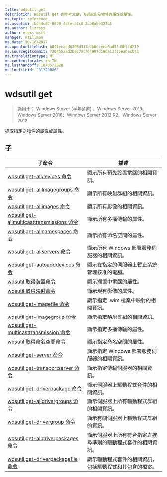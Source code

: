 ```yaml
---
title: wdsutil get
description: Wdsutil get 的參考文章，可抓取指定物件的屬性或屬性。
ms.topic: reference
ms.assetid: fbd44c67-0670-4dfe-a1c0-2ab8abe327b5
ms.author: lizross
author: eross-msft
manager: mtillman
ms.date: 10/16/2017
ms.openlocfilehash: b091eeacd8205d131a4b0dceea6ad53d3b5fd270
ms.sourcegitcommit: 720455aad2bac78cf64997d196a13f35ea0acb73
ms.translationtype: MT
ms.contentlocale: zh-TW
ms.lasthandoff: 10/05/2020
ms.locfileid: "91729886"
---
```

# <a name="wdsutil-get"></a>wdsutil get

> 適用于： Windows Server (半年通道) 、Windows Server 2019、Windows Server 2016、Windows Server 2012 R2、Windows Server 2012

抓取指定之物件的屬性或屬性。

## <a name="subcommands"></a>子
|子命令|描述|
|-------|--------|
|[wdsutil get-alldevices 命令](wdsutil-get-alldevices.md)|顯示所有預先設置電腦的相關資訊。|
|[wdsutil get-allImagegroups 命令](wdsutil-get-allimagegroups.md)|顯示所有映射群組的相關資訊。|
|[wdsutil get-allimages 命令](wdsutil-get-allimages.md)|顯示所有影像的相關資訊。|
|[wdsutil get-allmulticasttransmissions 命令](wdsutil-get-allmulticasttransmissions.md)|顯示所有多播傳輸的屬性。|
|[wdsutil get-allnamespaces 命令](wdsutil-get-allnamespaces.md)|顯示所有命名空間的屬性。|
|[wdsutil get-allservers 命令](wdsutil-get-allservers.md)|顯示所有 Windows 部署服務伺服器的相關資訊。|
|[wdsutil get-autoadddevices 命令](wdsutil-get-autoadddevices.md)|顯示在指定的伺服器上暫止系統管理核准的電腦。|
|[wdsutil 取得裝置命令](wdsutil-get-device.md)|顯示擱置中電腦的屬性。|
|[wdsutil 取得映射命令](wdsutil-get-image.md)|顯示現有影像的屬性。|
|[wdsutil get-imagefile 命令](wdsutil-get-imagefile.md)|顯示指定 .wim 檔案中映射的相關資訊。|
|[wdsutil get-imagegroup 命令](wdsutil-get-imagegroup.md)|顯示指定映射群組的相關資訊。|
|[wdsutil get-multicasttransmission 命令](wdsutil-get-multicasttransmission.md)|顯示指定多播傳輸的屬性。|
|[wdsutil 取得命名空間命令](wdsutil-get-namespace.md)|顯示指定命名空間的屬性。|
|[wdsutil get-server 命令](wdsutil-get-server.md)|顯示指定 Windows 部署服務伺服器的相關資訊。|
|[wdsutil get-transportserver 命令](wdsutil-get-transportserver.md)|顯示指定傳輸伺服器的相關資訊。|
|[wdsutil get-driverpackage 命令](wdsutil-get-driverpackage.md)|顯示伺服器上驅動程式套件的相關資訊。|
|[wdsutil get-alldrivergroups 命令](wdsutil-get-alldrivergroups.md)|顯示伺服器上所有驅動程式群組的相關資訊。|
|[wdsutil get-drivergroup 命令](wdsutil-get-drivergroup.md)|顯示有關伺服器上驅動程式群組的資訊。|
|[wdsutil get-alldriverpackages 命令](wdsutil-get-alldriverpackages.md)|顯示伺服器上所有符合指定之搜尋準則的驅動程式套件的相關資訊。|
|[wdsutil get-driverpackagefile 命令](wdsutil-get-driverpackagefile.md)|顯示驅動程式套件的相關資訊，包括驅動程式和其包含的檔案。|

